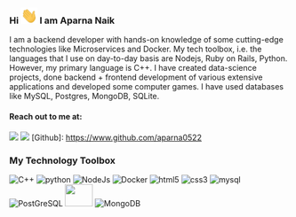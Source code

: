 ### Hi <img src="https://raw.githubusercontent.com/ABSphreak/ABSphreak/master/gifs/Hi.gif" width="30px"> I am Aparna Naik

I am a backend developer with hands-on knowledge of some cutting-edge technologies like Microservices and Docker. My tech toolbox, i.e. the languages that I use on day-to-day basis are Nodejs, Ruby on Rails, Python. However, my primary language is C++. I have created data-science projects, done backend + frontend development of various extensive applications and developed some computer games. I have used databases like MySQL, Postgres, MongoDB, SQLite. 

<h4>Reach out to me at:</h4>

[<img height="30" src="https://img.shields.io/badge/linkedin-blue.svg?&style=for-the-badge&logo=linkedin&logoColor=white" />][LinkedIn]
[<img height="30" src="https://img.shields.io/badge/github-black.svg?&style=for-the-badge&logo=linkedin&logoColor=white" />][LinkedIn]
[Github]: https://www.github.com/aparna0522

[LinkedIn]: https://www.linkedin.com/in/aparnanaik/ 




### My Technology Toolbox

<p align="left">
<img src="https://i.pinimg.com/originals/99/f8/87/99f887833c475448723d3c9ac16c179b.png" alt="C++" width="40" height="40"/> 
<img src="https://cdn3.iconfinder.com/data/icons/logos-and-brands-adobe/512/267_Python-512.png" alt="python" width="40" height="40"/> 
<img src="https://user-images.githubusercontent.com/36110304/115270975-7ced7f00-a15a-11eb-8d04-3d8e10f7f91a.png" alt="NodeJs" width="60" height="40"/>
<img src="https://cdn3.iconfinder.com/data/icons/logos-and-brands-adobe/512/97_Docker-512.png" alt="Docker" width="40" height="40"/>
<img src="https://upload.wikimedia.org/wikipedia/commons/thumb/6/61/HTML5_logo_and_wordmark.svg/512px-HTML5_logo_and_wordmark.svg.png" alt="html5" height="40"/> 
<img src="https://upload.wikimedia.org/wikipedia/commons/thumb/d/d5/CSS3_logo_and_wordmark.svg/1200px-CSS3_logo_and_wordmark.svg.png" alt="css3" height="40"/> 
<img src="https://i.pinimg.com/originals/50/f1/58/50f1582a95bdac10f1c3fa295c8b947b.png" alt="mysql" width="40" height="40"/>
<img src="https://upload.wikimedia.org/wikipedia/commons/2/29/Postgresql_elephant.svg" alt="PostGreSQL" width="40" height="40"/>
<img src="https://user-images.githubusercontent.com/36110304/115278298-ea9da900-a162-11eb-896d-a68938af4d91.png" width="50" height="40"/>
<img src="https://user-images.githubusercontent.com/36110304/115278787-80d1cf00-a163-11eb-9fd1-486d523d1bb7.png" alt="MongoDB" width="90" height="40"/>
  


